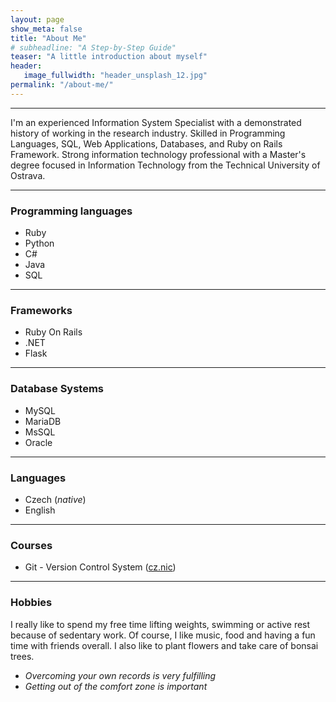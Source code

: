 ```yaml
---
layout: page
show_meta: false
title: "About Me"
# subheadline: "A Step-by-Step Guide"
teaser: "A little introduction about myself"
header:
   image_fullwidth: "header_unsplash_12.jpg"
permalink: "/about-me/"
---
```


***
I'm an experienced Information System Specialist with a demonstrated history of working in the research industry. Skilled in Programming Languages, SQL, Web Applications, Databases, and Ruby on Rails Framework. Strong information technology professional with a Master's degree focused in Information Technology from the Technical University of Ostrava.

***


### Programming languages
- Ruby
- Python
- C#
- Java
- SQL

***

### Frameworks
- Ruby On Rails
- .NET
- Flask

***

### Database Systems
- MySQL
- MariaDB
- MsSQL
- Oracle

***

### Languages
- Czech (*native*)
- English

***

### Courses
- Git - Version Control System ([cz.nic](https://akademie.nic.cz/))

***

### Hobbies 
I really like to spend my free time lifting weights, swimming or active rest because of sedentary work. Of course, I like music, food and having a fun time with friends overall. I also like to plant flowers and take care of bonsai trees.

- *Overcoming your own records is very fulfilling*
- *Getting out of the comfort zone is important*
